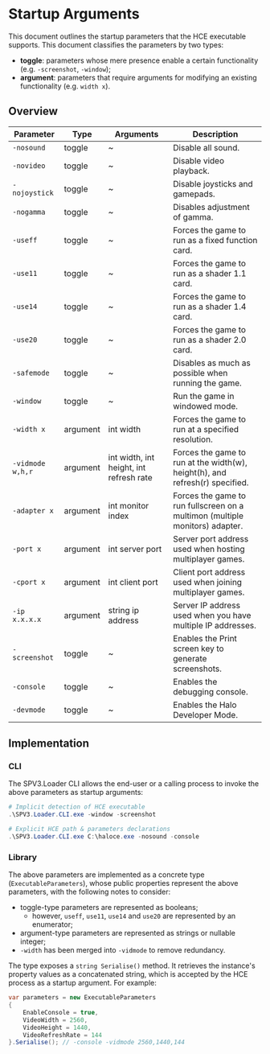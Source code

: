# Startup Arguments

This document outlines the startup parameters that the HCE executable supports. This document classifies the parameters by two types:

- **toggle**: parameters whose mere presence enable a certain functionality (e.g. `-screenshot`, `-window`);
- **argument**: parameters that require arguments for modifying an existing functionality (e.g. `width x`).

## Overview

| Parameter        | Type     | Arguments                               | Description                                                                  |
| ---------------- | -------- | --------------------------------------- | ---------------------------------------------------------------------------- |
| `-nosound`       | toggle   | ~                                       | Disable all sound.                                                           |
| `-novideo`       | toggle   | ~                                       | Disable video playback.                                                      |
| `-nojoystick`    | toggle   | ~                                       | Disable joysticks and gamepads.                                              |
| `-nogamma`       | toggle   | ~                                       | Disables adjustment of gamma.                                                |
| `-useff`         | toggle   | ~                                       | Forces the game to run as a fixed function card.                             |
| `-use11`         | toggle   | ~                                       | Forces the game to run as a shader 1.1 card.                                 |
| `-use14`         | toggle   | ~                                       | Forces the game to run as a shader 1.4 card.                                 |
| `-use20`         | toggle   | ~                                       | Forces the game to run as a shader 2.0 card.                                 |
| `-safemode`      | toggle   | ~                                       | Disables as much as possible when running the game.                          |
| `-window`        | toggle   | ~                                       | Run the game in windowed mode.                                               |
| `-width x`       | argument | int width                               | Forces the game to run at a specified resolution.                            |
| `-vidmode w,h,r` | argument | int width, int height, int refresh rate | Forces the game to run at the width(w), height(h), and refresh(r) specified. |
| `-adapter x`     | argument | int monitor index                       | Forces the game to run fullscreen on a multimon (multiple monitors) adapter. |
| `-port x`        | argument | int server port                         | Server port address used when hosting multiplayer games.                     |
| `-cport x`       | argument | int client port                         | Client port address used when joining multiplayer games.                     |
| `-ip x.x.x.x`    | argument | string ip address                       | Server IP address used when you have multiple IP addresses.                  |
| `-screenshot`    | toggle   | ~                                       | Enables the Print screen key to generate screenshots.                        |
| `-console`       | toggle   | ~                                       | Enables the debugging console.                                               |
| `-devmode`       | toggle   | ~                                       | Enables the Halo Developer Mode.                                             |

## Implementation

### CLI

The SPV3.Loader CLI allows the end-user or a calling process to invoke the above parameters as startup arguments:

```powershell
# Implicit detection of HCE executable
.\SPV3.Loader.CLI.exe -window -screenshot

# Explicit HCE path & parameters declarations
.\SPV3.Loader.CLI.exe C:\haloce.exe -nosound -console
```

### Library

The above parameters are implemented as a concrete type (`ExecutableParameters`), whose public properties represent the
above parameters, with the following notes to consider:

- toggle-type parameters are represented as booleans;
  - however, `useff`, `use11`, `use14` and `use20` are represented by an enumerator;
- argument-type parameters are represented as strings or nullable integer;
- `-width` has been merged into `-vidmode` to remove redundancy.

The type exposes a `string Serialise()` method. It retrieves the instance's property values as a concatenated string,
which is accepted by the HCE process as a startup argument. For example:

```cs
var parameters = new ExecutableParameters
{
    EnableConsole = true,
    VideoWidth = 2560,
    VideoHeight = 1440,
    VideoRefreshRate = 144
}.Serialise(); // -console -vidmode 2560,1440,144
```